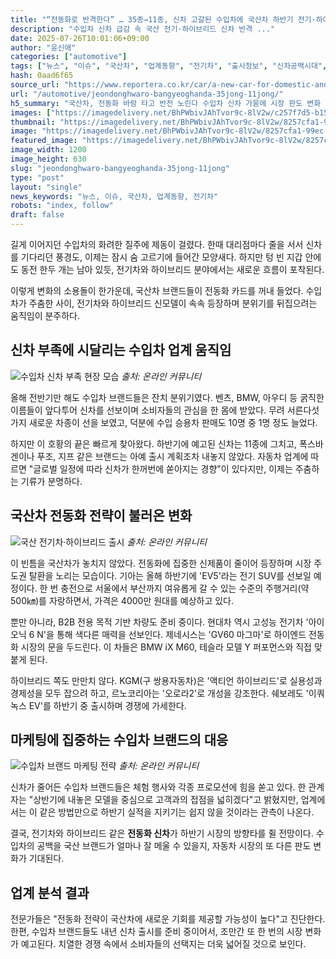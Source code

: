 ```yaml
---
title: "“전동화로 반격한다” … 35종→11종, 신차 고갈된 수입차에 국산차 하반기 전기·하이브리드"
description: "수입차 신차 급감 속 국산 전기·하이브리드 신차 반격 ..."
date: 2025-07-26T10:01:06+09:00
author: "윤신애"
categories: ["automotive"]
tags: ["뉴스", "이슈", "국산차", "업계동향", "전기차", "출시정보", "신차공백시대", "전동화주도권전쟁"]
hash: 0aad6f65
source_url: "https://www.reportera.co.kr/car/a-new-car-for-domestic-and-imported-cars/"
url: "/automotive/jeondonghwaro-bangyeoghanda-35jong-11jong/"
h5_summary: "국산차, 전동화 바람 타고 반전 노린다 수입차 신차 가뭄에 시장 판도 변화 예고"
images: ["https://imagedelivery.net/BhPWbivJAhTvor9c-8lV2w/c257f7d5-b154-4f4a-f3f7-f061d288fc00/public", "https://imagedelivery.net/BhPWbivJAhTvor9c-8lV2w/efdc4a3f-bb6f-471b-98ae-946e75a07e00/public", "https://imagedelivery.net/BhPWbivJAhTvor9c-8lV2w/427ebc3a-9e35-49bc-5a51-91b216615200/public", "https://imagedelivery.net/BhPWbivJAhTvor9c-8lV2w/8257cfa1-99ec-4b68-9483-83d4db7f1100/public"]
thumbnail: "https://imagedelivery.net/BhPWbivJAhTvor9c-8lV2w/8257cfa1-99ec-4b68-9483-83d4db7f1100/public"
image: "https://imagedelivery.net/BhPWbivJAhTvor9c-8lV2w/8257cfa1-99ec-4b68-9483-83d4db7f1100/public"
featured_image: "https://imagedelivery.net/BhPWbivJAhTvor9c-8lV2w/8257cfa1-99ec-4b68-9483-83d4db7f1100/public"
image_width: 1200
image_height: 630
slug: "jeondonghwaro-bangyeoghanda-35jong-11jong"
type: "post"
layout: "single"
news_keywords: "뉴스, 이슈, 국산차, 업계동향, 전기차"
robots: "index, follow"
draft: false
---
```


길게 이어지던 수입차의 화려한 질주에 제동이 걸렸다. 한때 대리점마다 줄을 서서 신차를 기다리던 풍경도, 이제는 잠시 숨 고르기에 들어간 모양새다. 하지만 텅 빈 지갑 안에도 동전 한두 개는 남아 있듯, 전기차와 하이브리드 분야에서는 새로운 흐름이 포착된다.

이렇게 변화의 소용돌이 한가운데, 국산차 브랜드들이 전동화 카드를 꺼내 들었다. 수입차가 주춤한 사이, 전기차와 하이브리드 신모델이 속속 등장하며 분위기를 뒤집으려는 움직임이 분주하다.

## 신차 부족에 시달리는 수입차 업계 움직임

![수입차 신차 부족 현장 모습](https://imagedelivery.net/BhPWbivJAhTvor9c-8lV2w/c257f7d5-b154-4f4a-f3f7-f061d288fc00/public)
*출처: 온라인 커뮤니티*


올해 전반기만 해도 수입차 브랜드들은 잔치 분위기였다. 벤츠, BMW, 아우디 등 굵직한 이름들이 앞다투어 신차를 선보이며 소비자들의 관심을 한 몸에 받았다. 무려 서른다섯 가지 새로운 차종이 선을 보였고, 덕분에 수입 승용차 판매도 10명 중 1명 정도 늘었다.

하지만 이 호황의 끝은 빠르게 찾아왔다. 하반기에 예고된 신차는 11종에 그치고, 폭스바겐이나 푸조, 지프 같은 브랜드는 아예 출시 계획조차 내놓지 않았다. 자동차 업계에 따르면 "글로벌 일정에 따라 신차가 한꺼번에 쏟아지는 경향"이 있다지만, 이제는 주춤하는 기류가 분명하다.

## 국산차 전동화 전략이 불러온 변화

![국산 전기차·하이브리드 출시](https://imagedelivery.net/BhPWbivJAhTvor9c-8lV2w/427ebc3a-9e35-49bc-5a51-91b216615200/public)
*출처: 온라인 커뮤니티*


이 빈틈을 국산차가 놓치지 않았다. 전동화에 집중한 신제품이 줄이어 등장하며 시장 주도권 탈환을 노리는 모습이다. 기아는 올해 하반기에 'EV5'라는 전기 SUV를 선보일 예정이다. 한 번 충전으로 서울에서 부산까지 여유롭게 갈 수 있는 수준의 주행거리(약 500㎞)를 자랑하면서, 가격은 4000만 원대를 예상하고 있다.

뿐만 아니라, B2B 전용 목적 기반 차량도 준비 중이다. 현대차 역시 고성능 전기차 '아이오닉 6 N'을 통해 색다른 매력을 선보인다. 제네시스는 'GV60 마그마'로 하이엔드 전동화 시장의 문을 두드린다. 이 차들은 BMW iX M60, 테슬라 모델 Y 퍼포먼스와 직접 맞붙게 된다.

하이브리드 쪽도 만만치 않다. KGM(구 쌍용자동차)은 '액티언 하이브리드'로 실용성과 경제성을 모두 잡으려 하고, 르노코리아는 '오로라2'로 개성을 강조한다. 쉐보레도 '이쿼녹스 EV'를 하반기 중 출시하며 경쟁에 가세한다.

## 마케팅에 집중하는 수입차 브랜드의 대응

![수입차 브랜드 마케팅 전략](https://imagedelivery.net/BhPWbivJAhTvor9c-8lV2w/efdc4a3f-bb6f-471b-98ae-946e75a07e00/public)
*출처: 온라인 커뮤니티*


신차가 줄어든 수입차 브랜드들은 체험 행사와 각종 프로모션에 힘을 쏟고 있다. 한 관계자는 "상반기에 내놓은 모델을 중심으로 고객과의 접점을 넓히겠다"고 밝혔지만, 업계에서는 이 같은 방법만으로 하반기 실적을 지키기는 쉽지 않을 것이라는 관측이 나온다.

결국, 전기차와 하이브리드 같은 **전동화 신차**가 하반기 시장의 방향타를 쥘 전망이다. 수입차의 공백을 국산 브랜드가 얼마나 잘 메울 수 있을지, 자동차 시장의 또 다른 판도 변화가 기대된다.

## 업계 분석 결과

전문가들은 "전동화 전략이 국산차에 새로운 기회를 제공할 가능성이 높다"고 진단한다. 한편, 수입차 브랜드들도 내년 신차 출시를 준비 중이어서, 조만간 또 한 번의 시장 변화가 예고된다. 치열한 경쟁 속에서 소비자들의 선택지는 더욱 넓어질 것으로 보인다.

